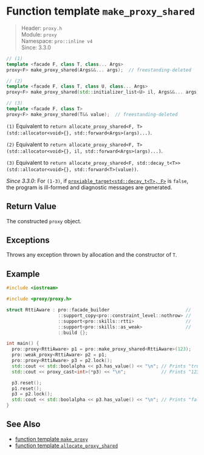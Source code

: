# Function template `make_proxy_shared`

> Header: `proxy.h`  
> Module: `proxy`  
> Namespace: `pro::inline v4`  
> Since: 3.3.0

```cpp
// (1)
template <facade F, class T, class... Args>
proxy<F> make_proxy_shared(Args&&... args);  // freestanding-deleted

// (2)
template <facade F, class T, class U, class... Args>
proxy<F> make_proxy_shared(std::initializer_list<U> il, Args&&... args);  // freestanding-deleted

// (3)
template <facade F, class T>
proxy<F> make_proxy_shared(T&& value);  // freestanding-deleted
```

`(1)` Equivalent to `return allocate_proxy_shared<F, T>(std::allocator<void>{}, std::forward<Args>(args)...)`.

`(2)` Equivalent to `return allocate_proxy_shared<F, T>(std::allocator<void>{}, il, std::forward<Args>(args)...)`.

`(3)` Equivalent to `return allocate_proxy_shared<F, std::decay_t<T>>(std::allocator<void>{}, std::forward<T>(value))`.

*Since 3.3.0*: For `(1-3)`, if [`proxiable_target<std::decay_t<T>, F>`](proxiable_target.md) is `false`, the program is ill-formed and diagnostic messages are generated.

## Return Value

The constructed `proxy` object.

## Exceptions

Throws any exception thrown by allocation and the constructor of `T`.

## Example

```cpp
#include <iostream>

#include <proxy/proxy.h>

struct RttiAware : pro::facade_builder                            //
                   ::support_copy<pro::constraint_level::nothrow> //
                   ::support<pro::skills::rtti>                   //
                   ::support<pro::skills::as_weak>                //
                   ::build {};

int main() {
  pro::proxy<RttiAware> p1 = pro::make_proxy_shared<RttiAware>(123);
  pro::weak_proxy<RttiAware> p2 = p1;
  pro::proxy<RttiAware> p3 = p2.lock();
  std::cout << std::boolalpha << p3.has_value() << "\n"; // Prints "true"
  std::cout << proxy_cast<int>(*p3) << "\n";             // Prints "123"

  p3.reset();
  p1.reset();
  p3 = p2.lock();
  std::cout << std::boolalpha << p3.has_value() << "\n"; // Prints "false"
}
```

## See Also

- [function template `make_proxy`](make_proxy.md)
- [function template `allocate_proxy_shared`](allocate_proxy_shared.md)
